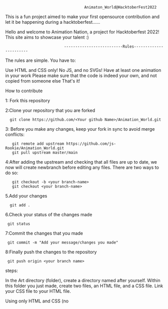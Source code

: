                                        Animaton_World@HacktoberFest2022
                                                               

This is a fun project aimed to make your first opensource contribution and let it be happening during a hacktoberfest......           
                                                                       
Hello and welcome to Animation Nation, a  project for Hacktoberfest 2022! This site aims to showcase your talent :)

                              --------------------------Rules-----------------------

The rules are simple. You have to:

Use HTML <divs> and CSS only! No JS, and no SVGs!
Have at least one animation in your work
Please make sure that the code is indeed your own, and not copied from someone else
That's it!

How to contribute

1: Fork this repository

2:Clone your repository that you are forked
    
      git clone https://github.com/<Your github Name>/Animation_World.git
           
3: Before you make any changes, keep your fork in sync to avoid merge conflicts:

       git remote add upstream https://github.com/js-Rookie/Animation_World.git
       git pull upstream master/main

4:After adding the upstream and checking that all files are up to date, we now will create     newbranch before editing any files. There are two ways to do so:

       git checkout -b <your branch-name>
       git checkout <your branch-name>

5.Add your changes 

      git add .

6.Check your status of the changes made

     git status      

7:Commit the changes that you made 

     git commit -m "Add your message/changes you made"

8:Finally push the changes to the repository

     git push origin <your branch name>     


steps:

In the Art directory (folder), create a directory named after yourself.
Within this folder you just made, create two files, an HTML file, and a CSS file.
Link your CSS file to your HTML file.

Using only HTML and CSS (no <script> allowed!!, create a work of art! It can be as simple or as complex as you like.

  Get a screen recording of your finished work, and make a gif! Try to crop it so that it looks good as a smallish (preferably squarish) image. Save this in your directory, together with your HTML and CSS files. Static screenshots are also acceptable.

If you don't add a gif/screenshot, the website won't show your animation.
Go to the root include.js. You will see an array of objects, each one represents a work of art that someone has created. Copy an example object and paste it at the end, filling it out with your art information and links:
  
let cards = [
  {
  
    pageLink: './Art/Your Name/your_art/index.html',
    imageLink: './Art/Your Name/your_art/art.gif',
    author: 'Your Name',
    githubLink: 'Your Github Link'
  
  }
];
